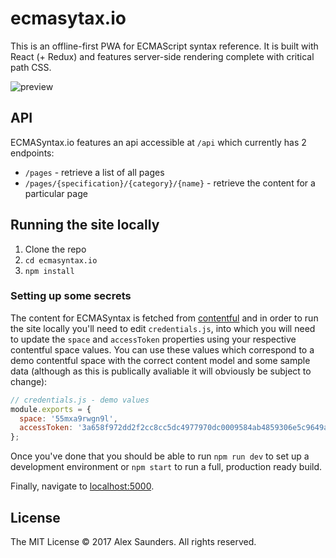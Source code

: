 # ecmasytax.io

This is an offline-first PWA for ECMAScript syntax reference. It is built with React (+ Redux) and features server-side rendering complete with critical path CSS.

![preview](https://user-images.githubusercontent.com/22820481/30816456-e8238670-a20d-11e7-9d73-5ae97b398df6.jpg)

## API

ECMASyntax.io features an api accessible at `/api` which currently has 2 endpoints:

- `/pages` - retrieve a list of all pages
- `/pages/{specification}/{category}/{name}` - retrieve the content for a particular page
 
## Running the site locally

1. Clone the repo
2. `cd ecmasyntax.io`
3. `npm install`

### Setting up some secrets

The content for ECMASyntax is fetched from [contentful](https://www.contentful.com/) and in order to run the site locally you'll need to edit `credentials.js`, into which you will need to update the `space` and `accessToken` properties using your respective contentful space values. You can use these values which correspond to a demo contentful space with the correct content model and some sample data (although as this is publically avaliable it will obviously be subject to change):

```javascript
// credentials.js - demo values
module.exports = {
  space: '55mxa9rwgn9l',
  accessToken: '3a658f972dd2f2cc8cc5dc4977970dc0009584ab4859306e5c9649a8d109b965',
};
```

Once you've done that you should be able to run `npm run dev` to set up a development environment or `npm start` to run a full, production ready build.

Finally, navigate to [localhost:5000](https://localhost:5000).


## License

The MIT License © 2017 Alex Saunders. All rights reserved.

